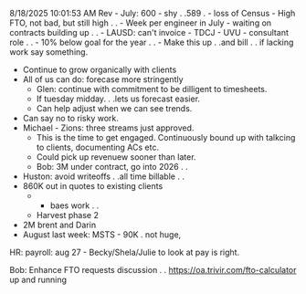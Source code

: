 8/18/2025 10:01:53 AM
Rev - July: 600 - shy . .589 . 
	 - loss of Census
	 - High FTO, not bad, but still high . .
	 - Week per engineer in July
	 - waiting on contracts building up . .
		 - LAUSD: can't invoice
		 - TDCJ
		 - UVU - consultant role . .
	 - 10% below goal for the year . . 
	 - Make this up . .and bill . . if lacking work say something.
* Continue to grow organically with clients
* All of us can do: forecase more stringently
	* Glen: continue with commitment to be dilligent to timesheets.
	* If tuesday midday. . .lets us forecast easier.
	* Can help adjust when we can see trends.
* Can say no to risky work.
* Michael - Zions: three streams just approved.
	* This is the time to get engaged. Continuously bound up with talkcing to clients, documenting ACs etc.
	* Could pick up revenuew sooner than later.
	* Bob: 3M under contract, go into 2026 . .
* Huston: avoid writeoffs . .all time billable . .
* 860K out in quotes to existing clients
	*  - baes work . .
	* Harvest phase 2
* 2M brent and Darin
* August last week: MSTS - 90K . not huge, 

HR: payroll: aug 27 - Becky/Shela/Julie to look at pay is right.

Bob:
Enhance FTO requests discussion . .
https://oa.trivir.com/fto-calculator up and running




